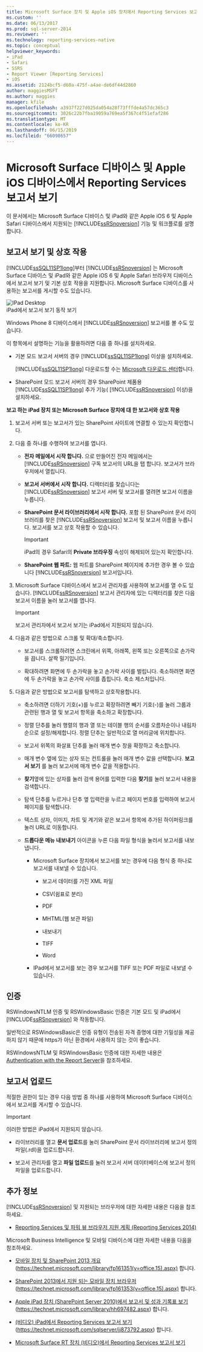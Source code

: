 ```yaml
---
title: Microsoft Surface 장치 및 Apple iOS 장치에서 Reporting Services 보고서 보기 | Microsoft Docs
ms.custom: ''
ms.date: 06/13/2017
ms.prod: sql-server-2014
ms.reviewer: ''
ms.technology: reporting-services-native
ms.topic: conceptual
helpviewer_keywords:
- iPad
- Safari
- SSRS
- Report Viewer [Reporting Services]
- iOS
ms.assetid: 2124bcf5-d60a-475f-a4ae-de6df44d2860
author: maggiesMSFT
ms.author: maggies
manager: kfile
ms.openlocfilehash: a3937f227d025da054a28f73fffde4a57dc365c3
ms.sourcegitcommit: 3026c22b7fba19059a769ea5f367c4f51efaf286
ms.translationtype: MT
ms.contentlocale: ko-KR
ms.lasthandoff: 06/15/2019
ms.locfileid: "66098657"
---
```

# <a name="view-reporting-services-reports-on-microsoft-surface-devices-and--apple-ios-devices"></a>Microsoft Surface 디바이스 및 Apple iOS 디바이스에서 Reporting Services 보고서 보기
  이 문서에서는 Microsoft Surface 디바이스 및 iPad와 같은 Apple iOS 6 및 Apple Safari 디바이스에서 지원되는 [!INCLUDE[ssRSnoversion](../includes/ssrsnoversion-md.md)] 기능 및 워크플로를 설명합니다.  
  
## <a name="view-and-interact-with-reports"></a>보고서 보기 및 상호 작용  
 [!INCLUDE[ssSQL11SP1long](../includes/sssql11sp1long-md.md)]부터 [!INCLUDE[ssRSnoversion](../includes/ssrsnoversion-md.md)] 는 Microsoft Surface 디바이스 및 iPad와 같은 Apple iOS 6 및 Apple Safari 브라우저 디바이스에서 보고서 보기 및 기본 상호 작용을 지원합니다. Microsoft Surface 디바이스를 사용하는 보고서를 게시할 수도 있습니다.  
  
 ![IPad Desktop](media/videothumbnail.jpg "IPad Desktop")  
iPad에서 보고서 보기 동작 보기  
  
 Windows Phone 8 디바이스에서 [!INCLUDE[ssRSnoversion](../includes/ssrsnoversion-md.md)] 보고서를 볼 수도 있습니다.  
  
 이 항목에서 설명하는 기능을 활용하려면 다음 중 하나를 설치하세요.  
  
-   기본 모드 보고서 서버의 경우 [!INCLUDE[ssSQL11SP1long](../includes/sssql11sp1long-md.md)] 이상을 설치하세요.  
  
     [!INCLUDE[ssSQL11SP1long](../includes/sssql11sp1long-md.md)] 다운로드할 수는 [Microsoft 다운로드 센터](https://www.microsoft.com/download/details.aspx?id=35575)합니다.  
  
-   SharePoint 모드 보고서 서버의 경우 SharePoint 제품용 [!INCLUDE[ssSQL11SP1long](../includes/sssql11sp1long-md.md)] 추가 기능( [!INCLUDE[ssRSnoversion](../includes/ssrsnoversion-md.md)] 이상)을 설치하세요.  
  
 **보고 하는 iPad 장치 또는 Microsoft Surface 장치에 대 한 보고서와 상호 작용**  
  
1.  보고서 서버 또는 보고서가 있는 SharePoint 사이트에 연결할 수 있는지 확인합니다.  
  
2.  다음 중 하나를 수행하여 보고서를 엽니다.  
  
    -   **전자 메일에서 시작 합니다.** 으로 만들어진 전자 메일에서는 [!INCLUDE[ssRSnoversion](../includes/ssrsnoversion-md.md)] 구독 보고서의 URL을 탭 합니다. 보고서가 브라우저에서 열립니다.  
  
    -   **보고서 서버에서 시작 합니다.** 디렉터리를 찾습니다는 [!INCLUDE[ssRSnoversion](../includes/ssrsnoversion-md.md)] 보고서 서버 및 보고서를 열려면 보고서 이름을 누릅니다.  
  
    -   **SharePoint 문서 라이브러리에서 시작 합니다.** 포함 된 SharePoint 문서 라이브러리를 찾은 [!INCLUDE[ssRSnoversion](../includes/ssrsnoversion-md.md)] 보고서 및 보고서 이름을 누릅니다. 보고서를 보고 상호 작용할 수 있습니다.  
  
        > [!IMPORTANT]  
        >  iPad의 경우 Safari의 **Private 브라우징** 속성이 해제되어 있는지 확인합니다.  
  
    -   **SharePoint 웹 파트:** 웹 파트를 SharePoint 페이지에 추가한 경우 볼 수 있습니다 [!INCLUDE[ssRSnoversion](../includes/ssrsnoversion-md.md)] 보고서입니다.  
  
3.  Microsoft Surface 디바이스에서 보고서 관리자를 사용하여 보고서를 열 수도 있습니다. [!INCLUDE[ssRSnoversion](../includes/ssrsnoversion-md.md)] 보고서 관리자에 있는 디렉터리를 찾은 다음 보고서 이름을 눌러 보고서를 엽니다.  
  
    > [!IMPORTANT]  
    >  보고서 관리자에서 보고서 보기는 iPad에서 지원되지 않습니다.  
  
4.  다음과 같은 방법으로 스크롤 및 확대/축소합니다.  
  
    -   보고서를 스크롤하려면 스크린에서 위쪽, 아래쪽, 왼쪽 또는 오른쪽으로 손가락을 끕니다. 살짝 밀기입니다.  
  
    -   확대하려면 화면에 두 손가락을 놓고 손가락 사이를 벌립니다. 축소하려면 화면에 두 손가락을 놓고 손가락 사이를 좁힙니다. 축소 제스처입니다.  
  
5.  다음과 같은 방법으로 보고서를 탐색하고 상호작용합니다.  
  
    -   축소하려면 더하기 기호(+)를 누르고 확장하려면 빼기 기호(-)를 눌러 그룹과 관련된 행과 열 및 보고서 항목을 축소하고 확장합니다.  
  
    -   정렬 단추를 눌러 행렬의 행과 열 또는 테이블 행의 순서를 오름차순이나 내림차순으로 설정/해제합니다. 정렬 단추는 일반적으로 열 머리글에 위치합니다.  
  
    -   보고서 위쪽의 화살표 단추를 눌러 매개 변수 창을 확장하고 축소합니다.  
  
    -   매개 변수 옆에 있는 상자 또는 컨트롤을 눌러 매개 변수 값을 선택합니다. **보고서 보기** 를 눌러 보고서에 매개 변수 값을 적용합니다.  
  
    -   **찾기**옆에 있는 상자를 눌러 검색 용어를 입력한 다음 **찾기**를 눌러 보고서 내용을 검색합니다.  
  
    -   탐색 단추를 누르거나 단추 옆 입력란을 누르고 페이지 번호를 입력하여 보고서 페이지를 탐색합니다.  
  
    -   텍스트 상자, 이미지, 차트 및 계기와 같은 보고서 항목에 추가된 하이퍼링크를 눌러 URL로 이동합니다.  
  
    -   **드롭다운 메뉴 내보내기** 아이콘을 누른 다음 파일 형식을 눌러서 보고서를 내보냅니다.  
  
        -   Microsoft Surface 장치에서 보고서를 보는 경우에 다음 형식 중 하나로 보고서를 내보낼 수 있습니다.  
  
            -   보고서 데이터를 가진 XML 파일  
  
            -   CSV(쉼표로 분리)  
  
            -   PDF  
  
            -   MHTML(웹 보관 파일)  
  
            -   내보내기  
  
            -   TIFF  
  
            -   Word  
  
        -   IPad에서 보고서를 보는 경우 보고서를 TIFF 또는 PDF 파일로 내보낼 수 있습니다.  
  
## <a name="authentication"></a>인증  
 RSWindowsNTLM 인증 및 RSWindowsBasic 인증은 기본 모드 및 iPad에서 [!INCLUDE[ssRSnoversion](../includes/ssrsnoversion-md.md)] 와 작동합니다.  
  
 일반적으로 RSWindowsBasic은 인증 유형이 전송된 자격 증명에 대한 기밀성을 제공하지 않기 때문에 https가 아닌 환경에서 사용하지 않는 것이 좋습니다.  
  
 RSWindowsNTLM 및 RSWindowsBasic 인증에 대한 자세한 내용은 [Authentication with the Report Server](security/authentication-with-the-report-server.md)을 참조하세요.  
  
## <a name="uploading-reports"></a>보고서 업로드  
 적절한 권한이 있는 경우 다음 방법 중 하나를 사용하여 Microsoft Surface 디바이스에서 보고서를 게시할 수 있습니다.  
  
> [!IMPORTANT]  
>  이러한 방법은 iPad에서 지원되지 않습니다.  
  
-   라이브러리를 열고 **문서 업로드**를 눌러 SharePoint 문서 라이브러리에 보고서 정의 파일(.rdl)을 업로드합니다.  
  
-   보고서 관리자를 열고 **파일 업로드**를 눌러 보고서 서버 데이터베이스에 보고서 정의 파일을 업로드합니다.  
  
## <a name="additional-information"></a>추가 정보  
 [!INCLUDE[ssRSnoversion](../includes/ssrsnoversion-md.md)] 및 지원되는 브라우저에 대한 자세한 내용은 다음을 참조하세요.  
  
-   [Reporting Services 및 파워 뷰 브라우저 지원 계획 &#40;Reporting Services 2014&#41;](../../2014/reporting-services/browser-support-for-reporting-services-and-power-view.md)  
  
 Microsoft Business Intelligence 및 모바일 디바이스에 대한 자세한 내용을 다음을 참조하세요.  
  
-   [모바일 장치 및 SharePoint 2013 개요](https://technet.microsoft.com/library/fp161351\(v=office.15\).aspx) (https://technet.microsoft.com/library/fp161351(v=office.15).aspx) 합니다.  
  
-   [SharePoint 2013에서 지원 되는 모바일 장치 브라우저](https://technet.microsoft.com/library/fp161353\(v=office.15\).aspx) (https://technet.microsoft.com/library/fp161353(v=office.15).aspx) 합니다.  
  
-   [Apple iPad 장치 (SharePoint Server 2010)에서 보고서 및 성과 기록표 보기](https://technet.microsoft.com/library/hh697482.aspx) (https://technet.microsoft.com/library/hh697482.aspx) 합니다.  
  
-   [(비디오) iPad에서 Reporting Services 보고서 보기](https://technet.microsoft.com/sqlserver/jj873792.aspx) (https://technet.microsoft.com/sqlserver/jj873792.aspx) 합니다.  
  
-   [Microsoft Surface RT 장치 (비디오)에서 Reporting Services 보고서 보기](https://technet.microsoft.com/sqlserver/dn146017)  
  
  
